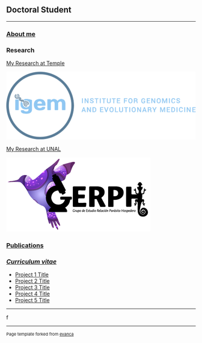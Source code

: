 ## Doctoral Student

---

### [About me](/aboutme)




### Research

[My Research at Temple](/research)

<img src="images/igem_logo1.png?raw=true"/>


[My Research at UNAL](/research)

<img src="images/gerph.png?raw=true"/>


### [Publications](/publications)



### [*Curriculum vitae*](/research)

- [Project 1 Title](http://example.com/)
- [Project 2 Title](http://example.com/)
- [Project 3 Title](http://example.com/)
- [Project 4 Title](http://example.com/)
- [Project 5 Title](http://example.com/)

---
f



---
<p style="font-size:11px">Page template forked from <a href="https://github.com/evanca/quick-portfolio">evanca</a></p>
<!-- Remove above link if you don't want to attibute -->

